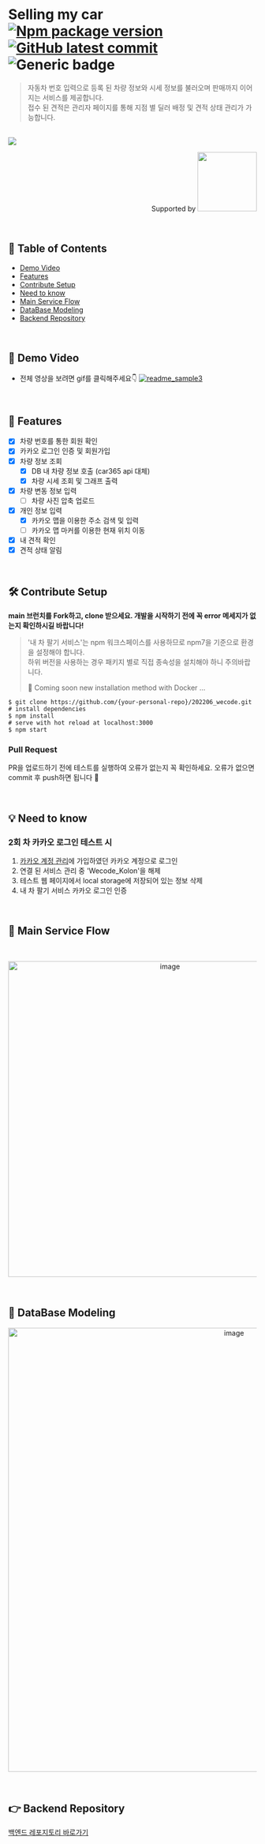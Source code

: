 # Selling my car [![Npm package version](https://img.shields.io/npm/v/eslint-config-prettier)](https://img.shields.io/npm/v/eslint-config-prettier) [![GitHub latest commit](https://img.shields.io/github/last-commit/kolonDT/202206_wecode)](https://github.com/kolonDT/202206_wecode/commit) ![Generic badge](https://img.shields.io/badge/PRs-welcome-orange.svg)

> 자동차 번호 입력으로 등록 된 차량 정보와 시세 정보를 불러오며 판매까지 이어지는 서비스를 제공합니다. <br/>
> 접수 된 견적은 관리자 페이지를 통해 지점 별 딜러 배정 및 견적 상태 관리가 가능합니다.

<br/>
<a href="https://github.com/kolonDT/202206_wecode/graphs/contributors">
  <img src="https://contrib.rocks/image?repo=kolonDT/202206_wecode" />
</a>

<p align="right"> Supported by <a href="https://wecode.co.kr/"><img src="https://raw.githubusercontent.com/NexClipper/exporterhub.io/master/assets/wecode_logo.jpg" width= 120></a></p>

<br/>

## 📜 Table of Contents
* [Demo Video](https://github.com/kolonDT/202206_wecode#-demo-video)
* [Features](https://github.com/kolonDT/202206_wecode#-features)
* [Contribute Setup](https://github.com/kolonDT/202206_wecode#-contribute-Setup)
* [Need to know](https://github.com/kolonDT/202206_wecode#-need-to-know)
* [Main Service Flow](https://github.com/kolonDT/202206_wecode#-main-service-flow)
* [DataBase Modeling](https://github.com/kolonDT/202206_wecode#-database-modeling)
* [Backend Repository](https://github.com/kolonDT/202206_wecode_api)

<br/>

## 🎥 Demo Video

* 전체 영상을 보려면 gif를 클릭해주세요👇
  [![readme_sample3](https://user-images.githubusercontent.com/97112697/179683290-d65fb42d-3846-438b-9ba6-12df295fd973.gif)](https://youtu.be/)

<br/>

## 🔑 Features 
<!--lint disable no-undefined-references-->
* [x] 차량 번호를 통한 회원 확인
* [x] 카카오 로그인 인증 및 회원가입
* [x] 차량 정보 조회
  * [x] DB 내 차량 정보 호출 (car365 api 대체)
  * [x] 차량 시세 조회 및 그래프 출력
* [x] 차량 변동 정보 입력
  * [ ] 차량 사진 압축 업로드
* [x] 개인 정보 입력
  * [x] 카카오 맵을 이용한 주소 검색 및 입력
  * [ ] 카카오 맵 마커를 이용한 현재 위치 이동
* [x] 내 견적 확인
* [x] 견적 상태 알림

<br/>

## 🛠 Contribute Setup

**main 브런치를 Fork하고, clone 받으세요. 개발을 시작하기 전에 꼭 error 메세지가 없는지 확인하시길 바랍니다!**
> '내 차 팔기 서비스'는 npm 워크스페이스를 사용하므로 npm7을 기준으로 환경을 설정해야 합니다. <br/>
> 하위 버전을 사용하는 경우 패키지 별로 직접 종속성을 설치해야 하니 주의바랍니다.
> 
> 🐳 Coming soon new installation method with Docker ...

```
$ git clone https://github.com/{your-personal-repo}/202206_wecode.git
# install dependencies
$ npm install
# serve with hot reload at localhost:3000
$ npm start
```
### Pull Request
PR을 업로드하기 전에 테스트를 실행하여 오류가 없는지 꼭 확인하세요. 오류가 없으면 commit 후 push하면 됩니다 🥳

<br/>

## 💡 Need to know

### 2회 차 카카오 로그인 테스트 시
1. [카카오 계정 관리](https://accounts.kakao.com/weblogin/account/partner#pageConnectedOpenAppList)에 가입하였던 카카오 계정으로 로그인
2. 연결 된 서비스 관리 중 'Wecode_Kolon'을 해제
3. 테스트 웹 페이지에서 local storage에 저장되어 있는 정보 삭제
4. 내 차 팔기 서비스 카카오 로그인 인증

<br/>

## 🚙 Main Service Flow
<br/>
<p align="center"><img width="640" alt="image" src="https://user-images.githubusercontent.com/97112697/178914034-95d0754b-a354-4a43-bf43-bb4c81c13149.png"><p/>
<br/>


## 💾 DataBase Modeling
<p align="center">
<img width="900" alt="image" src="https://user-images.githubusercontent.com/21071903/171773721-b6c65832-322d-4090-8aae-7dbf142ff070.png">
</p>

<br/>

## 👉 Backend Repository
[백엔드 레포지토리 바로가기](https://github.com/kolonDT/202206_wecode_api)

<br/>


